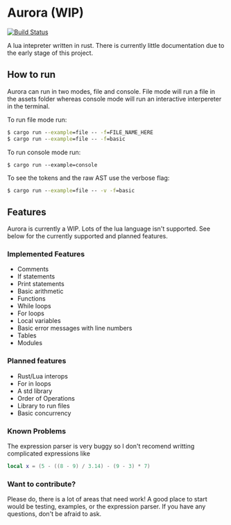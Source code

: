 # Aurora (WIP)
[![Build Status](https://travis-ci.com/DevOrc/aurora.svg?branch=master)](https://travis-ci.com/DevOrc/aurora)

A lua intepreter written in rust. There is currently little documentation
due to the early stage of this project. 

## How to run
Aurora can run in two modes, file and console. File mode will run a file in the assets folder whereas console mode will run an interactive interpereter in the terminal. 

To run file mode run:
```cmd
$ cargo run --example=file -- -f=FILE_NAME_HERE
$ cargo run --example=file -- -f=basic
```

To run console mode run:
```
$ cargo run --example=console
```

To see the tokens and the raw AST use the verbose flag:
```cmd
$ cargo run --example=file -- -v -f=basic
```

## Features
Aurora is currently a WIP. Lots of the lua language
isn't supported. See below for the currently supported and planned features.

### Implemented Features
- Comments
- If statements
- Print statements
- Basic arithmetic
- Functions
- While loops
- For loops
- Local variables
- Basic error messages with line numbers
- Tables
- Modules

### Planned features
- Rust/Lua interops
- For in loops
- A std library
- Order of Operations
- Library to run files 
- Basic concurrency

### Known Problems
The expression parser is very buggy so I don't recomend writting complicated expressions
like 

```lua
local x = (5 - ((8 - 9) / 3.14) - (9 - 3) * 7)
```

### Want to contribute?
Please do, there is a lot of areas that need work! 
A good place to start would be testing, examples, or the expression parser. 
If you have any questions, don't be afraid to ask. 